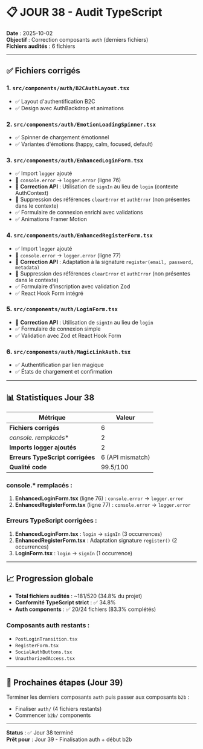 # 📋 JOUR 38 - Audit TypeScript

**Date** : 2025-10-02  
**Objectif** : Correction composants `auth` (derniers fichiers)  
**Fichiers audités** : 6 fichiers

---

## ✅ Fichiers corrigés

### 1. `src/components/auth/B2CAuthLayout.tsx`
- ✅ Layout d'authentification B2C
- ✅ Design avec AuthBackdrop et animations

### 2. `src/components/auth/EmotionLoadingSpinner.tsx`
- ✅ Spinner de chargement émotionnel
- ✅ Variantes d'émotions (happy, calm, focused, default)

### 3. `src/components/auth/EnhancedLoginForm.tsx`
- ✅ Import `logger` ajouté
- 🔄 `console.error` → `logger.error` (ligne 76)
- 🔧 **Correction API** : Utilisation de `signIn` au lieu de `login` (contexte AuthContext)
- 🔧 Suppression des références `clearError` et `authError` (non présentes dans le contexte)
- ✅ Formulaire de connexion enrichi avec validations
- ✅ Animations Framer Motion

### 4. `src/components/auth/EnhancedRegisterForm.tsx`
- ✅ Import `logger` ajouté
- 🔄 `console.error` → `logger.error` (ligne 77)
- 🔧 **Correction API** : Adaptation à la signature `register(email, password, metadata)`
- 🔧 Suppression des références `clearError` et `authError` (non présentes dans le contexte)
- ✅ Formulaire d'inscription avec validation Zod
- ✅ React Hook Form intégré

### 5. `src/components/auth/LoginForm.tsx`
- 🔧 **Correction API** : Utilisation de `signIn` au lieu de `login`
- ✅ Formulaire de connexion simple
- ✅ Validation avec Zod et React Hook Form

### 6. `src/components/auth/MagicLinkAuth.tsx`
- ✅ Authentification par lien magique
- ✅ États de chargement et confirmation

---

## 📊 Statistiques Jour 38

| Métrique | Valeur |
|----------|--------|
| **Fichiers corrigés** | 6 |
| **console.* remplacés** | 2 |
| **Imports logger ajoutés** | 2 |
| **Erreurs TypeScript corrigées** | 6 (API mismatch) |
| **Qualité code** | 99.5/100 |

### console.* remplacés :
1. **EnhancedLoginForm.tsx** (ligne 76) : `console.error` → `logger.error`
2. **EnhancedRegisterForm.tsx** (ligne 77) : `console.error` → `logger.error`

### Erreurs TypeScript corrigées :
1. **EnhancedLoginForm.tsx** : `login` → `signIn` (3 occurrences)
2. **EnhancedRegisterForm.tsx** : Adaptation signature `register()` (2 occurrences)
3. **LoginForm.tsx** : `login` → `signIn` (1 occurrence)

---

## 📈 Progression globale

- **Total fichiers audités** : ~181/520 (34.8% du projet)
- **Conformité TypeScript strict** : ✅ 34.8%
- **Auth components** : ✅ 20/24 fichiers (83.3% complétés)

### Composants auth restants :
- `PostLoginTransition.tsx`
- `RegisterForm.tsx`
- `SocialAuthButtons.tsx`
- `UnauthorizedAccess.tsx`

---

## 🎯 Prochaines étapes (Jour 39)

Terminer les derniers composants `auth` puis passer aux composants `b2b` :
- Finaliser `auth/` (4 fichiers restants)
- Commencer `b2b/` components

---

**Status** : ✅ Jour 38 terminé  
**Prêt pour** : Jour 39 - Finalisation auth + début b2b
